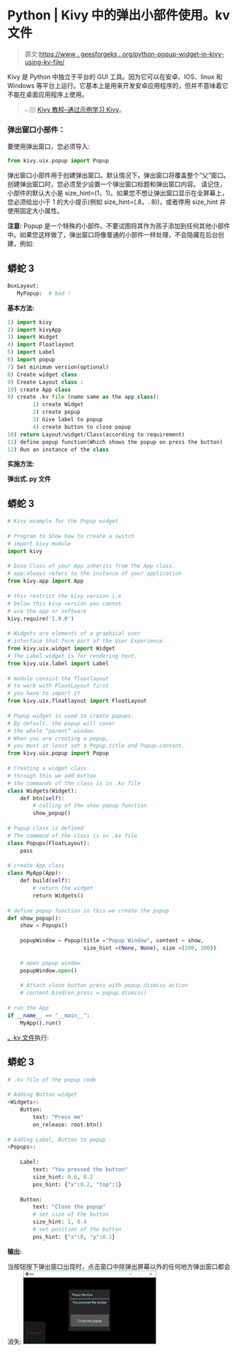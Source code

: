 # Python | Kivy 中的弹出小部件使用。kv 文件

> 原文:[https://www . geesforgeks . org/python-popup-widget-in-kivy-using-kv-file/](https://www.geeksforgeeks.org/python-popup-widget-in-kivy-using-kv-file/)

Kivy 是 Python 中独立于平台的 GUI 工具。因为它可以在安卓、IOS、linux 和 Windows 等平台上运行。它基本上是用来开发安卓应用程序的，但并不意味着它不能在桌面应用程序上使用。

> 👉🏽 [Kivy 教程–通过示例学习 Kivy](https://www.geeksforgeeks.org/kivy-tutorial/)。

### 弹出窗口小部件：

要使用弹出窗口，您必须导入:

```py
from kivy.uix.popup import Popup
```

弹出窗口小部件用于创建弹出窗口。默认情况下，弹出窗口将覆盖整个“父”窗口。创建弹出窗口时，您必须至少设置一个弹出窗口标题和弹出窗口内容。
请记住，小部件的默认大小是 size_hint=(1，1)。如果您不想让弹出窗口显示在全屏幕上，您必须给出小于 1 的大小提示(例如 size_hint=(.8，. 8))，或者停用 size_hint 并使用固定大小属性。

**注意:** Popup 是一个特殊的小部件。不要试图将其作为孩子添加到任何其他小部件中。如果您这样做了，弹出窗口将像普通的小部件一样处理，不会隐藏在后台创建，例如:

## 蟒蛇 3

```py
BoxLayout:
   MyPopup:  # bad !
```

**基本方法:**

```py
1) import kivy
2) import kivyApp
3) import Widget
4) import Floatlayout
5) import Label
6) import popup
7) Set minimum version(optional)
8) Create widget class
9) Create Layout class :
10) create App class
9) create .kv file (name same as the app class):
        1) create Widget
        2) create popup
        3) Give label to popup
        4) create button to close popup
10) return Layout/widget/Class(according to requirement)
11) define popup function(Which shows the popup on press the button)
12) Run an instance of the class
```

**实施方法:**

**弹出式. py 文件**

## 蟒蛇 3

```py
# Kivy example for the Popup widget

# Program to Show how to create a switch
# import kivy module   
import kivy 

# base Class of your App inherits from the App class.   
# app:always refers to the instance of your application  
from kivy.app import App

# this restrict the kivy version i.e 
# below this kivy version you cannot 
# use the app or software 
kivy.require('1.9.0')

# Widgets are elements of a graphical user
# interface that form part of the User Experience.
from kivy.uix.widget import Widget
# The Label widget is for rendering text. 
from kivy.uix.label import Label

# module consist the floatlayout 
# to work with FloatLayout first 
# you have to import it 
from kivy.uix.floatlayout import FloatLayout

# Popup widget is used to create popups.
# By default, the popup will cover
# the whole “parent” window.
# When you are creating a popup,
# you must at least set a Popup.title and Popup.content.
from kivy.uix.popup import Popup

# Creating a widget class
# through this we add button
# the commands of the class is in .kv file
class Widgets(Widget):
    def btn(self):
        # calling of the show popup function
        show_popup()

# Popup class is defined
# The command of the class is in .kv file
class Popups(FloatLayout):
    pass

# create App class
class MyApp(App):
    def build(self):
        # return the widget
        return Widgets()

# define popup function in this we create the popup
def show_popup():
    show = Popups()

    popupWindow = Popup(title ="Popup Window", content = show,
                        size_hint =(None, None), size =(200, 200))

    # open popup window
    popupWindow.open()

    # Attach close button press with popup.dismiss action
    # content.bind(on_press = popup.dismiss)

# run the App 
if __name__ == "__main__":
    MyApp().run()
```

[。kv 文件](https://www.geeksforgeeks.org/python-kivy-kv-file/)执行:

## 蟒蛇 3

```py
# .kv file of the popup code

# Adding Button widget
<Widgets>:
    Button:
        text: "Press me"
        on_release: root.btn()

# Adding Label, Button to popup
<Popups>:

    Label:
        text: "You pressed the button"
        size_hint: 0.6, 0.2
        pos_hint: {"x":0.2, "top":1}

    Button:
        text: "Close the popup"
        # set size of the button
        size_hint: 1, 0.4
        # set position of the button  
        pos_hint: {"x":0, "y":0.1}
```

**输出:**

当按钮按下弹出窗口出现时，点击窗口中除弹出屏幕以外的任何地方弹出窗口都会消失:
![](img/180e0b077bce4052d36b566f2e92a92e.png)